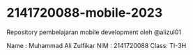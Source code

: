 # 2141720088-mobile-2023
Repository pembelajaran mobile development oleh @alizul01

Name : Muhammad Ali Zulfikar
NIM  : 2141720088
Class: TI-3H
